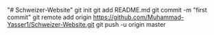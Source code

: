 "# Schweizer-Website"  git init git add README.md git commit -m "first commit" git remote add origin https://github.com/Muhammad-Yasser1/Schweizer-Website.git git push -u origin master
